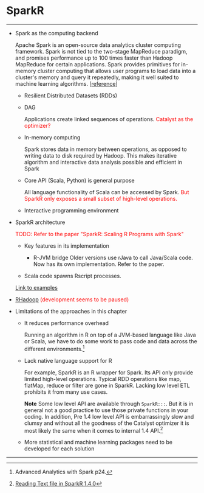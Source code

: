 # SparkR

---

- Spark as the computing backend

  Apache Spark is an open-source data analytics cluster computing framework. Spark is not tied to the two-stage MapReduce paradigm, and promises performance up to 100 times faster than Hadoop MapReduce for certain applications. Spark provides primitives for in-memory cluster computing that allows user programs to load data into a cluster's memory and query it repeatedly, making it well suited to machine learning algorithms. [[reference](https://www.rcac.purdue.edu/compute/hathi/guide/#run_hadoop_examples_spark)]
  
  * Resilient Distributed Datasets (RDDs)

  * DAG
    
    Applications create linked sequences of operations. <font color='red'>Catalyst as the optimizer?</font>
    
  * In-memory computing

    Spark stores data in memory between operations, as opposed to writing data to disk required by Hadoop. This makes iterative algorithm and interactive data analysis possible and efficient in Spark

  * Core API (Scala, Python) is general purpose

    All language functionality of Scala can be accessed by Spark. <font color='red'>But SparkR only exposes a small subset of high-level operations.</font>
  
  * Interactive programming environment

- SparkR architecture

  <font color='red'>TODO: Refer to the paper "SparkR: Scaling R Programs with Spark"</font>

  * Key features in its implementation 
    +  R-JVM bridge
       Older versions use rJava to call Java/Scala code. Now has its own implementation. Refer to the paper.
       
  * Scala code spawns Rscript processes.

  [Link to examples](./sparkr_examples.md) 
  
- [RHadoop](https://github.com/RevolutionAnalytics/RHadoop/wiki) <font color='red'>(development seems to be paused)</font>

- Limitations of the approaches in this chapter
  * It reduces performance overhead

    Running an algorithm in R on top of a JVM-based language like Java or Scala, we have to do some work to pass code and data across the different environments.[^R-JVM_overhead]

  * Lack native language support for R

    For example, SparkR is an R wrapper for Spark. Its API only provide limited high-level operations. Typical RDD operations like map, flatMap, reduce or filter are gone in SparkR. Lacking low level ETL prohibits it from many use cases.

    **Note** Some low level API are available through `SparkR:::`. But it is in general not a good practice to use those private functions in your coding. In addition, Pre 1.4 low level API is embarrassingly slow and clumsy and without all the goodness of the Catalyst optimizer it is most likely the same when it comes to internal 1.4 API.[^SparkR_low_level_api_slow]

  * More statistical and machine learning packages need to be developed for each solution

---

[^R-JVM_overhead]: Advanced Analytics with Spark p24.
[^SparkR_low_level_api_slow]: [Reading Text file in SparkR 1.4.0](http://stackoverflow.com/questions/31157649/reading-text-file-in-sparkr-1-4-0)


